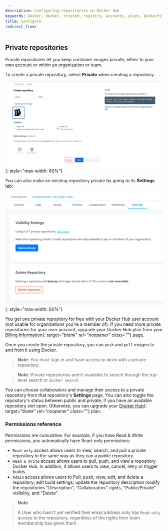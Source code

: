 ```yaml
---
description: Configuring repositories on Docker Hub
keywords: Docker, docker, trusted, registry, accounts, plans, Dockerfile, Docker Hub, webhooks, docs, documentation, creating, deleting, consolidating
title: Configure
redirect_from:
---
```

## Private repositories

Private repositories let you keep container images private, either to your
own account or within an organization or team.

To create a private repository, select **Private** when creating a repository:

![Create Private Repo](../../images/repo-create-private.png){: style="max-width: 60%"}

You can also make an existing repository private by going to its **Settings** tab:

![Convert Repo to Private](../../images/repo-make-private.png){: style="max-width: 60%"}

You get one private repository for free with your Docker Hub user account (not
usable for organizations you're a member of). If you need more private
repositories for your user account, upgrade your Docker Hub plan from your
[Billing Information](https://hub.docker.com/billing/plan){: target="_blank" rel="noopener" class="_"} page.

Once you create the private repository, you can `push` and `pull` images to and
from it using Docker.

> **Note**: You must sign in and have access to work with a
> private repository.

> **Note**: Private repositories aren't available to search through
> the top-level search or `docker search`.

You can choose collaborators and manage their access to a private
repository from that repository's **Settings** page. You can also toggle the
repository's status between public and private, if you have an available
repository slot open. Otherwise, you can upgrade your
[Docker Hub](https://hub.docker.com/account/billing-plans/){: target="_blank" rel="noopener" class="_"} plan.

### Permissions reference

Permissions are cumulative. For example, if you have Read & Write permissions,
you automatically have Read-only permissions:

- `Read-only` access allows users to view, search, and pull a private repository in the same way as they can a public repository.
- `Read & Write` access allows users to pull, push, and view a repository Docker
  Hub. In addition, it allows users to view, cancel, retry or trigger builds
- `Admin` access allows users to Pull, push, view, edit, and delete a
  repository; edit build settings; update the repository description modify the
  repositories "Description", "Collaborators" rights, "Public/Private"
  visibility, and "Delete".

> **Note**
>
> A User who hasn't yet verified their email address only has
> `Read-only` access to the repository, regardless of the rights their team
> membership has given them.


